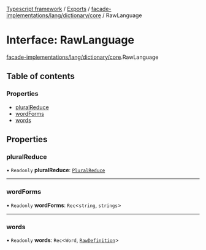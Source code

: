 [Typescript framework](../index.md) / [Exports](../modules.md) / [facade-implementations/lang/dictionary/core](../modules/facade_implementations_lang_dictionary_core.md) / RawLanguage

# Interface: RawLanguage

[facade-implementations/lang/dictionary/core](../modules/facade_implementations_lang_dictionary_core.md).RawLanguage

## Table of contents

### Properties

- [pluralReduce](facade_implementations_lang_dictionary_core.RawLanguage.md#pluralreduce)
- [wordForms](facade_implementations_lang_dictionary_core.RawLanguage.md#wordforms)
- [words](facade_implementations_lang_dictionary_core.RawLanguage.md#words)

## Properties

### pluralReduce

• `Readonly` **pluralReduce**: [`PluralReduce`](facade_implementations_lang_dictionary_core.PluralReduce.md)

___

### wordForms

• `Readonly` **wordForms**: `Rec`<`string`, `strings`\>

___

### words

• `Readonly` **words**: `Rec`<`Word`, [`RawDefinition`](../modules/facade_implementations_lang_dictionary_core.md#rawdefinition)\>
